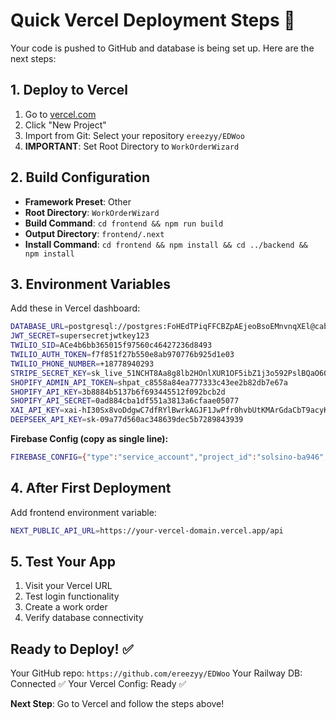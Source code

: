 # Quick Vercel Deployment Steps 🚀

Your code is pushed to GitHub and database is being set up. Here are the next steps:

## 1. Deploy to Vercel

1. Go to [vercel.com](https://vercel.com)
2. Click "New Project"
3. Import from Git: Select your repository `ereezyy/EDWoo`
4. **IMPORTANT**: Set Root Directory to `WorkOrderWizard`

## 2. Build Configuration

- **Framework Preset**: Other
- **Root Directory**: `WorkOrderWizard`
- **Build Command**: `cd frontend && npm run build`
- **Output Directory**: `frontend/.next`
- **Install Command**: `cd frontend && npm install && cd ../backend && npm install`

## 3. Environment Variables

Add these in Vercel dashboard:

```bash
DATABASE_URL=postgresql://postgres:FoHEdTPiqFFCBZpAEjeoBsoEMnvnqXEl@caboose.proxy.rlwy.net:55685/railway
JWT_SECRET=supersecretjwtkey123
TWILIO_SID=ACe4b6bb365015f97560c46427236d8493
TWILIO_AUTH_TOKEN=f7f851f27b550e8ab970776b925d1e03
TWILIO_PHONE_NUMBER=+18778940293
STRIPE_SECRET_KEY=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
SHOPIFY_ADMIN_API_TOKEN=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
SHOPIFY_API_KEY=3b8884b5137b6f693445512f092bcb2d
SHOPIFY_API_SECRET=0ad884cba1df551a3813a6cfaae05077
XAI_API_KEY=xai-hI30Sx8voDdgwC7dfRYlBwrkAGJF1JwPfr0hvbUtKMArGdaCbT9acyKFpl6qMgx4gh6YmN7IpZH5QkhE
DEEPSEEK_API_KEY=sk-09a77d560ac348639dec5b7289843939
```

**Firebase Config (copy as single line):**

```bash
FIREBASE_CONFIG={"type":"service_account","project_id":"solsino-ba946","private_key_id":"dummy_key_id","private_key":"-----BEGIN PRIVATE KEY-----\nMIIEvQIBADANBgkqhkiG9w0BAQEFAASCBKcwggSjAgEAAoIBAQC7VJTUt9Us8cKB\nxIuOAiNQM4+0DpYlo+NiiVVRrk6Bc7XvN0rvwFTJlB50oHI2Ec22LiS4NDEt5AO0\n6rUjfLu9Sf8dNsGYhb4kkbZFRd7k9p8FGln/wFHGkOQkan3sgHAcABRRIG50B4qZ\nT3bgzSI1AAFg7qI9TWuYEmuuLwPa7YHiLdOgHddBQIsTEBYgdcqFXykpBQ0Q4NdN\noGmp4NwKF245g1MRgUr9VBnpXmzSBkkGAkjhcb0WD3DKFSg9T/DgYA0k7JA9B8gH\nSRRzOjzVXvqrJ2gCsGEcHDOAPb9I5Y6OwUjdVBs/kSK3V5Q+IFJEBgaq4uuDqfyV\nBdDFQVEZAgMBAAECggEBALc2lQA0ValVdxV4oXnVEiQXz4UCoaVsqsaEuUNb+1RC\n8RonUVtxbeJRNanLiukLcRK6iEEHyuBdqfvWaM6X5L0+mYzQj+ry1VmFwEi7Z4K\nwA8KjZbQjzQvZeEI+OQOjUCXHFuuXkn9A+nxU8aEXiRAAA2nVU+lLTXI9JpCzAHI\nzU0ea3MYRTn2Yzn2dNBiN5aEGMLiM2HwxmPVMH+/7qvQzABFBuQ5B2VVlrfHGq1q\nwA8KjZbQjzQvZeEI+OQOjUCXHFuuXkn9A+nxU8aEXiRAAA2nVU+lLTXI9JpCzAHI\nzU0ea3MYRTn2Yzn2dNBiN5aEGMLiM2HwxmPVMH+/7qvQzABFBuQ5B2VVlrfHGq1q\nwA8KjZbQjzQvZeEI+OQOjUCXHFuuXkn9A+nxU8aEXiRAAA2nVU+lLTXI9JpCzAHI\nzU0ea3MYRTn2Yzn2dNBiN5aEGMLiM2HwxmPVMH+/7qvQzABFBuQ5B2VVlrfHGq1q\n-----END PRIVATE KEY-----\n","client_email":"firebase-adminsdk-dummy@solsino-ba946.iam.gserviceaccount.com","client_id":"000000000000000000000","auth_uri":"https://accounts.google.com/o/oauth2/auth","token_uri":"https://oauth2.googleapis.com/token","auth_provider_x509_cert_url":"https://www.googleapis.com/oauth2/v1/certs","client_x509_cert_url":"https://www.googleapis.com/robot/v1/metadata/x509/firebase-adminsdk-dummy%40solsino-ba946.iam.gserviceaccount.com"}
```

## 4. After First Deployment

Add frontend environment variable:

```bash
NEXT_PUBLIC_API_URL=https://your-vercel-domain.vercel.app/api
```

## 5. Test Your App

1. Visit your Vercel URL
2. Test login functionality
3. Create a work order
4. Verify database connectivity

## Ready to Deploy! ✅

Your GitHub repo: `https://github.com/ereezyy/EDWoo`
Your Railway DB: Connected ✅
Your Vercel Config: Ready ✅

**Next Step**: Go to Vercel and follow the steps above!
